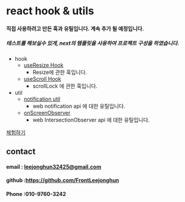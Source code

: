# react hook & utils
#### 직접 사용하려고 만든 훅과 유틸입니다. 계속 추가 될 예정입니다.
##### 테스트를 해보실수 있게, next의 템플릿을 사용하여 프로젝트 구성을 하였습니다.
* hook
   * [useResize Hook](https://github.com/FrontLeejonghun/react-custom-hook-util/tree/main/src/hooks/useResize)
     * Resize에 관한 훅입니다.
   * [useScroll Hook](https://github.com/FrontLeejonghun/react-custom-hook-util/tree/main/src/hooks/useScroll)
     * scrollLock 에 관한 훅입니다.
* util  
   * [notification util](https://github.com/FrontLeejonghun/react-custom-hook-util/tree/main/src/utils/notification)
     * web notification api 에 대한 유틸입니다.
   * [onScreenObserver](https://github.com/FrontLeejonghun/react-custom-hook-util/tree/main/src/utils/onScreenObserver)
     * web IntersectionObserver api 에 대한 유틸입니다.

[체험하기](https://react-custom-item.vercel.app/)
## contact

#### email : leejonghun32425@gmail.com

#### github :https://github.com/FrontLeejonghun

#### Phone :010-9760-3242
